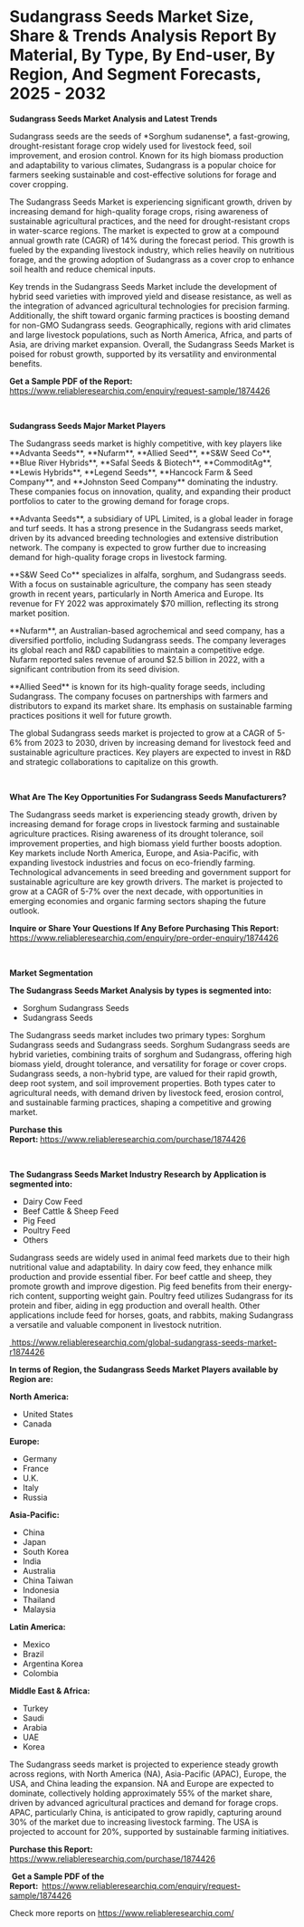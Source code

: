 <p><h1>Sudangrass Seeds Market Size, Share & Trends Analysis Report By Material, By Type, By End-user, By Region, And Segment Forecasts, 2025 - 2032</h1></p><p><strong>Sudangrass Seeds Market Analysis and Latest Trends</strong></p>
<p><p>Sudangrass seeds are the seeds of *Sorghum sudanense*, a fast-growing, drought-resistant forage crop widely used for livestock feed, soil improvement, and erosion control. Known for its high biomass production and adaptability to various climates, Sudangrass is a popular choice for farmers seeking sustainable and cost-effective solutions for forage and cover cropping.</p><p>The Sudangrass Seeds Market is experiencing significant growth, driven by increasing demand for high-quality forage crops, rising awareness of sustainable agricultural practices, and the need for drought-resistant crops in water-scarce regions. The market is expected to grow at a compound annual growth rate (CAGR) of 14% during the forecast period. This growth is fueled by the expanding livestock industry, which relies heavily on nutritious forage, and the growing adoption of Sudangrass as a cover crop to enhance soil health and reduce chemical inputs.</p><p>Key trends in the Sudangrass Seeds Market include the development of hybrid seed varieties with improved yield and disease resistance, as well as the integration of advanced agricultural technologies for precision farming. Additionally, the shift toward organic farming practices is boosting demand for non-GMO Sudangrass seeds. Geographically, regions with arid climates and large livestock populations, such as North America, Africa, and parts of Asia, are driving market expansion. Overall, the Sudangrass Seeds Market is poised for robust growth, supported by its versatility and environmental benefits.</p></p>
<p><strong>Get a Sample PDF of the Report:&nbsp;</strong> <a href="https://www.reliableresearchiq.com/enquiry/request-sample/1874426?utm_campaign=1870&utm_medium=2&utm_source=Github&utm_content=ia&utm_term=21012025&utm_id=sudangrass-seeds">https://www.reliableresearchiq.com/enquiry/request-sample/1874426</a></p>
<p>&nbsp;</p>
<p><strong>Sudangrass Seeds Major Market Players</strong></p>
<p><p>The Sudangrass seeds market is highly competitive, with key players like **Advanta Seeds**, **Nufarm**, **Allied Seed**, **S&W Seed Co**, **Blue River Hybrids**, **Safal Seeds & Biotech**, **CommoditAg**, **Lewis Hybrids**, **Legend Seeds**, **Hancock Farm & Seed Company**, and **Johnston Seed Company** dominating the industry. These companies focus on innovation, quality, and expanding their product portfolios to cater to the growing demand for forage crops.</p><p>**Advanta Seeds**, a subsidiary of UPL Limited, is a global leader in forage and turf seeds. It has a strong presence in the Sudangrass seeds market, driven by its advanced breeding technologies and extensive distribution network. The company is expected to grow further due to increasing demand for high-quality forage crops in livestock farming.</p><p>**S&W Seed Co** specializes in alfalfa, sorghum, and Sudangrass seeds. With a focus on sustainable agriculture, the company has seen steady growth in recent years, particularly in North America and Europe. Its revenue for FY 2022 was approximately $70 million, reflecting its strong market position.</p><p>**Nufarm**, an Australian-based agrochemical and seed company, has a diversified portfolio, including Sudangrass seeds. The company leverages its global reach and R&D capabilities to maintain a competitive edge. Nufarm reported sales revenue of around $2.5 billion in 2022, with a significant contribution from its seed division.</p><p>**Allied Seed** is known for its high-quality forage seeds, including Sudangrass. The company focuses on partnerships with farmers and distributors to expand its market share. Its emphasis on sustainable farming practices positions it well for future growth.</p><p>The global Sudangrass seeds market is projected to grow at a CAGR of 5-6% from 2023 to 2030, driven by increasing demand for livestock feed and sustainable agriculture practices. Key players are expected to invest in R&D and strategic collaborations to capitalize on this growth.</p></p>
<p>&nbsp;</p>
<p><strong>What Are The Key Opportunities For Sudangrass Seeds Manufacturers?</strong></p>
<p><p>The Sudangrass seeds market is experiencing steady growth, driven by increasing demand for forage crops in livestock farming and sustainable agriculture practices. Rising awareness of its drought tolerance, soil improvement properties, and high biomass yield further boosts adoption. Key markets include North America, Europe, and Asia-Pacific, with expanding livestock industries and focus on eco-friendly farming. Technological advancements in seed breeding and government support for sustainable agriculture are key growth drivers. The market is projected to grow at a CAGR of 5-7% over the next decade, with opportunities in emerging economies and organic farming sectors shaping the future outlook.</p></p>
<p><strong>Inquire or Share Your Questions If Any Before Purchasing This Report:</strong> <a href="https://www.reliableresearchiq.com/enquiry/pre-order-enquiry/1874426?utm_campaign=1870&utm_medium=2&utm_source=Github&utm_content=ia&utm_term=21012025&utm_id=sudangrass-seeds">https://www.reliableresearchiq.com/enquiry/pre-order-enquiry/1874426</a></p>
<p>&nbsp;</p>
<p><strong>Market Segmentation</strong></p>
<p><strong>The Sudangrass Seeds Market Analysis by types is segmented into:</strong></p>
<p><ul><li>Sorghum Sudangrass Seeds</li><li>Sudangrass Seeds</li></ul></p>
<p><p>The Sudangrass seeds market includes two primary types: Sorghum Sudangrass seeds and Sudangrass seeds. Sorghum Sudangrass seeds are hybrid varieties, combining traits of sorghum and Sudangrass, offering high biomass yield, drought tolerance, and versatility for forage or cover crops. Sudangrass seeds, a non-hybrid type, are valued for their rapid growth, deep root system, and soil improvement properties. Both types cater to agricultural needs, with demand driven by livestock feed, erosion control, and sustainable farming practices, shaping a competitive and growing market.</p></p>
<p><strong>Purchase this Report:&nbsp;</strong><a href="https://www.reliableresearchiq.com/purchase/1874426?utm_campaign=1870&utm_medium=2&utm_source=Github&utm_content=ia&utm_term=21012025&utm_id=sudangrass-seeds">https://www.reliableresearchiq.com/purchase/1874426</a></p>
<p>&nbsp;</p>
<p><strong>The Sudangrass Seeds Market Industry Research by Application is segmented into:</strong></p>
<p><ul><li>Dairy Cow Feed</li><li>Beef Cattle & Sheep Feed</li><li>Pig Feed</li><li>Poultry Feed</li><li>Others</li></ul></p>
<p><p>Sudangrass seeds are widely used in animal feed markets due to their high nutritional value and adaptability. In dairy cow feed, they enhance milk production and provide essential fiber. For beef cattle and sheep, they promote growth and improve digestion. Pig feed benefits from their energy-rich content, supporting weight gain. Poultry feed utilizes Sudangrass for its protein and fiber, aiding in egg production and overall health. Other applications include feed for horses, goats, and rabbits, making Sudangrass a versatile and valuable component in livestock nutrition.</p></p>
<p><a href="https://www.reliableresearchiq.com/global-sudangrass-seeds-market-r1874426?utm_campaign=1870&utm_medium=2&utm_source=Github&utm_content=ia&utm_term=21012025&utm_id=sudangrass-seeds">&nbsp;https://www.reliableresearchiq.com/global-sudangrass-seeds-market-r1874426</a></p>
<p><strong>In terms of Region, the Sudangrass Seeds Market Players available by Region are:</strong></p>
<p>
    <p> <strong> North America: </strong>
        <ul>
            <li>United States</li>
            <li>Canada</li>
        </ul>
        </p> 
    <p> <strong> Europe: </strong>
        <ul>
            <li>Germany</li>
            <li>France</li>
            <li>U.K.</li>
            <li>Italy</li>
            <li>Russia</li>
        </ul>
        </p> 
    <p> <strong> Asia-Pacific: </strong>
        <ul>
            <li>China</li>
            <li>Japan</li>
            <li>South Korea</li>
            <li>India</li>
            <li>Australia</li>
            <li>China Taiwan</li>
            <li>Indonesia</li>
            <li>Thailand</li>
            <li>Malaysia</li>
        </ul>
        </p> 
    <p> <strong> Latin America: </strong>
        <ul>
            <li>Mexico</li>
            <li>Brazil</li>
            <li>Argentina Korea</li>
            <li>Colombia</li>
        </ul>
        </p> 
    <p> <strong> Middle East & Africa: </strong>
        <ul>
            <li>Turkey</li>
            <li>Saudi</li>
            <li>Arabia</li>
            <li>UAE</li>
            <li>Korea</li>
        </ul>
    </p>
    </p>
<p><p>The Sudangrass seeds market is projected to experience steady growth across regions, with North America (NA), Asia-Pacific (APAC), Europe, the USA, and China leading the expansion. NA and Europe are expected to dominate, collectively holding approximately 55% of the market share, driven by advanced agricultural practices and demand for forage crops. APAC, particularly China, is anticipated to grow rapidly, capturing around 30% of the market due to increasing livestock farming. The USA is projected to account for 20%, supported by sustainable farming initiatives.</p></p>
<p><strong>Purchase this Report: </strong><a href="https://www.reliableresearchiq.com/purchase/1874426?utm_campaign=1870&utm_medium=2&utm_source=Github&utm_content=ia&utm_term=21012025&utm_id=sudangrass-seeds">https://www.reliableresearchiq.com/purchase/1874426</a></p>
<p>&nbsp;<strong>Get a Sample PDF of the Report:&nbsp;&nbsp;</strong><a href="https://www.reliableresearchiq.com/enquiry/request-sample/1874426?utm_campaign=1870&utm_medium=2&utm_source=Github&utm_content=ia&utm_term=21012025&utm_id=sudangrass-seeds">https://www.reliableresearchiq.com/enquiry/request-sample/1874426</a></p>
<p><strong></strong></p>
<p>Check more reports on <a href="https://www.reliableresearchiq.com/?utm_campaign=1870&utm_medium=2&utm_source=Github&utm_content=ia&utm_term=21012025&utm_id=sudangrass-seeds">https://www.reliableresearchiq.com/</a></p>